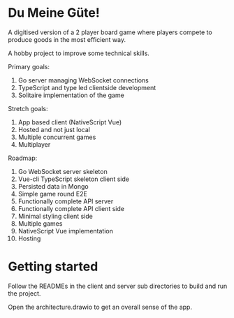 # Du Meine Güte!

A digitised version of a 2 player board game where players compete to produce goods in the most efficient way.

A hobby project to improve some technical skills.

Primary goals:
1. Go server managing WebSocket connections
1. TypeScript and type led clientside development
1. Solitaire implementation of the game

Stretch goals:
1. App based client (NativeScript Vue)
1. Hosted and not just local
1. Multiple concurrent games
1. Multiplayer

Roadmap:
1. Go WebSocket server skeleton
1. Vue-cli TypeScript skeleton client side
1. Persisted data in Mongo
1. Simple game round E2E
1. Functionally complete API server
1. Functionally complete API client side
1. Minimal styling client side
1. Multiple games
1. NativeScript Vue implementation
1. Hosting

# Getting started

Follow the READMEs in the client and server sub directories to build and run the project.

Open the architecture.drawio to get an overall sense of the app.
